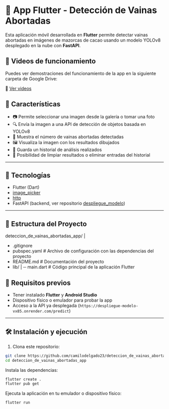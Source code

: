 # 🍫 App Flutter - Detección de Vainas Abortadas

Esta aplicación móvil desarrollada en **Flutter** permite detectar vainas abortadas en imágenes de mazorcas de cacao usando un modelo YOLOv8 desplegado en la nube con **FastAPI**.

## 🎥 Videos de funcionamiento

Puedes ver demostraciones del funcionamiento de la app en la siguiente carpeta de Google Drive:

🔗 [Ver videos](https://drive.google.com/drive/folders/1ifvvzGRvBEe19DvQPGuq6H_iiQys6N9e?usp=sharing)

## 📱 Características

- 📷 Permite seleccionar una imagen desde la galería o tomar una foto
- 🔍 Envía la imagen a una API de detección de objetos basada en YOLOv8
- 🌱 Muestra el número de vainas abortadas detectadas
- 🖼 Visualiza la imagen con los resultados dibujados
- 📜 Guarda un historial de análisis realizados
- 🧹 Posibilidad de limpiar resultados o eliminar entradas del historial

---

## 🧰 Tecnologías

- Flutter (Dart)
- [image_picker](https://pub.dev/packages/image_picker)
- [http](https://pub.dev/packages/http)
- FastAPI (backend, ver repositorio [despliegue_modelo](https://github.com/camilodelgado23/despliegue_modelo))

---

## 📁 Estructura del Proyecto

deteccion_de_vainas_abortadas_app/ |

- .gitignore
- pubspec.yaml # Archivo de configuración con las dependencias del proyecto
- README.md # Documentación del proyecto
- lib/ |
  ─ main.dart # Código principal de la aplicación Flutter

## 🚀 Requisitos previos

- Tener instalado **Flutter** y **Android Studio**
- Dispositivo físico o emulador para probar la app
- Acceso a la API ya desplegada (`https://despliegue-modelo-vx85.onrender.com/predict`)

---

## 🛠 Instalación y ejecución

1. Clona este repositorio:

```bash
git clone https://github.com/camilodelgado23/deteccion_de_vainas_abortadas_app.git
cd deteccion_de_vainas_abortadas_app
```
Instala las dependencias:

```bash
flutter create .
flutter pub get
```
Ejecuta la aplicación en tu emulador o dispositivo físico:

```bash
flutter run
```
